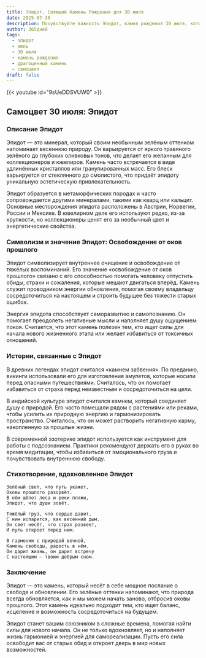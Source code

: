 ```yaml
---
title: Эпидот, Сияющий Камень Рождения для 30 июля
date: 2025-07-30
description: Почувствуйте важность Эпидот, камня рождения 30 июля, который символизирует Освобождение от оков прошлого. Пусть его красота и значение осветят ваш день.
author: 365дней
tags:
  - эпидот
  - июль
  - 30 июля
  - камень рождения
  - драгоценный камень
  - самоцвет
draft: false
---
```


{{< youtube id="9sUeDDSVUW0" >}}

## Самоцвет 30 июля: Эпидот

### Описание Эпидот

Эпидот — это минерал, который своим необычным зелёным оттенком напоминает весеннюю природу. Он варьируется от яркого травяного зелёного до глубоких оливковых тонов, что делает его желанным для коллекционеров и ювелиров. Камень часто встречается в виде удлинённых кристаллов или гранулированных масс. Его блеск варьируется от стеклянного до смолистого, что придаёт эпидоту уникальную эстетическую привлекательность.

Эпидот образуется в метаморфических породах и часто сопровождается другими минералами, такими как кварц или кальцит. Основные месторождения эпидота расположены в Австрии, Норвегии, России и Мексике. В ювелирном деле его используют редко, из-за хрупкости, но коллекционеры ценят его за необычный цвет и энергетические свойства.

### Символизм и значение Эпидот: Освобождение от оков прошлого

Эпидот символизирует внутреннее очищение и освобождение от тяжёлых воспоминаний. Его значение «освобождение от оков прошлого» связано с его способностью помогать человеку отпустить обиды, страхи и сожаления, которые мешают двигаться вперёд. Камень служит проводником энергии обновления, помогая своему владельцу сосредоточиться на настоящем и строить будущее без тяжести старых ошибок.

Энергия эпидота способствует саморазвитию и самопознанию. Он помогает преодолеть негативные мысли и наполняет душу ощущением покоя. Считается, что этот камень полезен тем, кто ищет силы для начала нового жизненного этапа или желает избавиться от токсичных отношений.

### Истории, связанные с Эпидот

В древних легендах эпидот считался «камнем забвения». По преданию, викинги использовали его для изготовления амулетов, которые носили перед опасными путешествиями. Считалось, что он помогает избавиться от страха перед неизвестным и сосредоточиться на цели.

В индийской культуре эпидот считался камнем, который соединяет душу с природой. Его часто помещали рядом с растениями или реками, чтобы усилить их природную энергию и гармонизировать пространство. Считалось, что он может растворить негативную карму, накопленную за прошлые жизни.

В современной эзотерике эпидот используется как инструмент для работы с подсознанием. Практики рекомендуют держать его в руках во время медитации, чтобы избавиться от эмоционального груза и почувствовать внутреннюю свободу.

### Стихотворение, вдохновленное Эпидот

```
Зелёный свет, что путь укажет,  
Оковы прошлого разорвёт.  
В нём шёпот леса и реки пляжи,  
Эпидот, что души зовёт.

Тяжёлый груз, что сердце давит,  
С ним испарится, как весенний дым.  
Он свет несёт, что страх развеет,  
И путь откроет перед ним.

В гармонии с природой вечной,  
Камень свободы, радость в нём.  
Он дарит жизнь, он дарит встречу  
С настоящим — твоим добрым сном.
```

### Заключение

Эпидот — это камень, который несёт в себе мощное послание о свободе и обновлении. Его зелёные оттенки напоминают, что природа всегда обновляется, как и мы можем начать заново, отбросив оковы прошлого. Этот камень идеально подходит тем, кто ищет баланс, исцеление и возможность сосредоточиться на будущем.

Эпидот станет вашим союзником в сложные времена, помогая найти силы для нового начала. Он не только вдохновляет, но и наполняет жизнь гармонией и энергией для самореализации. Пусть его сила освободит вас от старых обид и откроет дверь в мир новых возможностей.